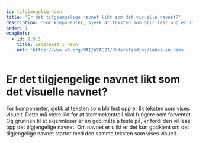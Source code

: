 ```yaml
---
id: tilgjengelig-navn
title: 'Er det tilgjengelige navnet likt som det visuelle navnet?'
description: 'For komponenter, sjekk at teksten som blir lest opp er lik teksten som vises visuelt. Dette må være likt for at stemmekontroll skal fungere som forventet. Og grunnen til at skjermleser er en god måte å teste på, er fordi den vil lese opp det tilgjengelige navnet. Om navnet er ulikt er det kun godkjent om det tilgjengelige navnet starter med den samme teksten som vises visuelt.'
order: 1
wcagRefs:
  - id: 2.5.3
    title: Ledetekst i navn
    url: 'https://www.w3.org/WAI/WCAG22/Understanding/label-in-name'
---
```


# Er det tilgjengelige navnet likt som det visuelle navnet?

For komponenter, sjekk at teksten som blir lest opp er lik teksten som vises visuelt. Dette må være likt for at stemmekontroll skal fungere som forventet. Og grunnen til at skjermleser er en god måte å teste på, er fordi den vil lese opp det tilgjengelige navnet. Om navnet er ulikt er det kun godkjent om det tilgjengelige navnet starter med den samme teksten som vises visuelt.

